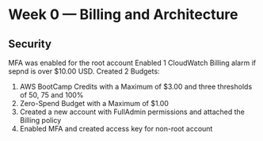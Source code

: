# Week 0 — Billing and Architecture
## Security ##
MFA was enabled for the root account
Enabled 1 CloudWatch Billing alarm if sepnd is over $10.00 USD.
Created 2 Budgets:
1. AWS BootCamp Credits with a Maximum of $3.00 and three thresholds of 50, 75 and 100% 
2. Zero-Spend Budget with a Maximum of $1.00
3. Created a new account with FullAdmin permissions and attached the Billing policy
4. Enabled MFA and created access key for non-root account